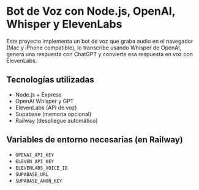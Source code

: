 
# Bot de Voz con Node.js, OpenAI, Whisper y ElevenLabs

Este proyecto implementa un bot de voz que graba audio en el navegador (Mac y iPhone compatible), lo transcribe usando Whisper de OpenAI, genera una respuesta con ChatGPT y convierte esa respuesta en voz con ElevenLabs.

## Tecnologías utilizadas

- Node.js + Express
- OpenAI Whisper y GPT
- ElevenLabs (API de voz)
- Supabase (memoria opcional)
- Railway (despliegue automático)

## Variables de entorno necesarias (en Railway)

- `OPENAI_API_KEY`
- `ELEVEN_API_KEY`
- `ELEVENLABS_VOICE_ID`
- `SUPABASE_URL`
- `SUPABASE_ANON_KEY`
